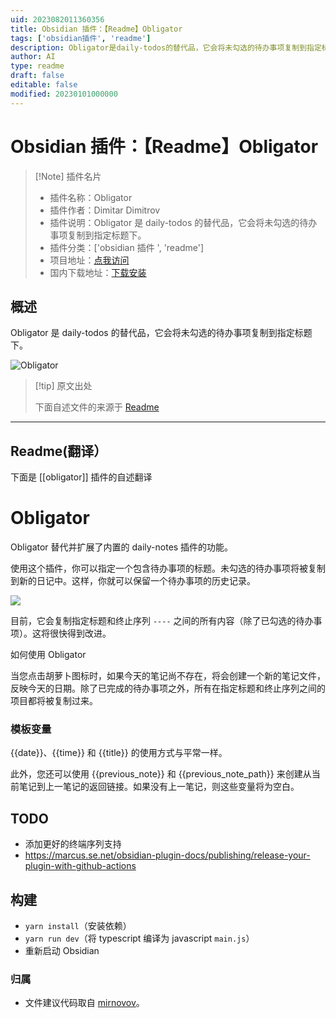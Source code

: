 ```yaml
---
uid: 2023082011360356
title: Obsidian 插件：【Readme】Obligator
tags: ['obsidian插件', 'readme']
description: Obligator是daily-todos的替代品，它会将未勾选的待办事项复制到指定标题下。
author: AI
type: readme
draft: false
editable: false
modified: 20230101000000
---
```


# Obsidian 插件：【Readme】Obligator

> [!Note] 插件名片
> - 插件名称：Obligator
> - 插件作者：Dimitar Dimitrov
> - 插件说明：Obligator 是 daily-todos 的替代品，它会将未勾选的待办事项复制到指定标题下。
> - 插件分类：['obsidian 插件 ', 'readme']
> - 项目地址：[点我访问](https://github.com/Newbrict/obsidian-obligator)
> - 国内下载地址：[下载安装](https://pkmer.cn/products/plugin/pluginMarket/?obligator)

## 概述

Obligator 是 daily-todos 的替代品，它会将未勾选的待办事项复制到指定标题下。

![Obligator](https://cdn.pkmer.cn/covers/obligator.gif!pkmer)

> [!tip] 原文出处
>
>下面自述文件的来源于 [Readme](https://ghproxy.net/https://raw.githubusercontent.com/Newbrict/obsidian-obligator/master/README.md)
>

---

## Readme(翻译）

下面是 [[obligator]] 插件的自述翻译

# Obligator

Obligator 替代并扩展了内置的 daily-notes 插件的功能。

使用这个插件，你可以指定一个包含待办事项的标题。未勾选的待办事项将被复制到新的日记中。这样，你就可以保留一个待办事项的历史记录。

![](preview.gif)

目前，它会复制指定标题和终止序列 `----` 之间的所有内容（除了已勾选的待办事项）。这将很快得到改进。

如何使用 Obligator

当您点击胡萝卜图标时，如果今天的笔记尚不存在，将会创建一个新的笔记文件，反映今天的日期。除了已完成的待办事项之外，所有在指定标题和终止序列之间的项目都将被复制过来。

### 模板变量

{{date}}、{{time}} 和 {{title}} 的使用方式与平常一样。

此外，您还可以使用 {{previous_note}} 和 {{previous_note_path}} 来创建从当前笔记到上一笔记的返回链接。如果没有上一笔记，则这些变量将为空白。

## TODO

* 添加更好的终端序列支持
* <https://marcus.se.net/obsidian-plugin-docs/publishing/release-your-plugin-with-github-actions>

## 构建

* `yarn install`（安装依赖）
* `yarn run dev`（将 typescript 编译为 javascript `main.js`）
* 重新启动 Obsidian

### 归属

* 文件建议代码取自 [mirnovov](https://github.com/mirnovov/obsidian-homepage/blob/main/src/suggest.ts)。
